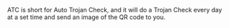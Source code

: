 ATC is short for Auto Trojan Check, and it will do a Trojan Check every day at a set time and send an image of the QR code to you. 
